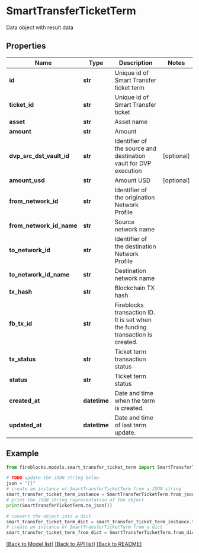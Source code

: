 # SmartTransferTicketTerm

Data object with result data

## Properties

Name | Type | Description | Notes
------------ | ------------- | ------------- | -------------
**id** | **str** | Unique id of Smart Transfer ticket term | 
**ticket_id** | **str** | Unique id of Smart Transfer ticket | 
**asset** | **str** | Asset name | 
**amount** | **str** | Amount | 
**dvp_src_dst_vault_id** | **str** | Identifier of the source and destination vault for DVP execution | [optional] 
**amount_usd** | **str** | Amount USD | [optional] 
**from_network_id** | **str** | Identifier of the origination Network Profile | 
**from_network_id_name** | **str** | Source network name | 
**to_network_id** | **str** | Identifier of the destination Network Profile | 
**to_network_id_name** | **str** | Destination network name | 
**tx_hash** | **str** | Blockchain TX hash | 
**fb_tx_id** | **str** | Fireblocks transaction ID. It is set when the funding transaction is created. | 
**tx_status** | **str** | Ticket term transaction status | 
**status** | **str** | Ticket term status | 
**created_at** | **datetime** | Date and time when the term is created. | 
**updated_at** | **datetime** | Date and time of last term update. | 

## Example

```python
from fireblocks.models.smart_transfer_ticket_term import SmartTransferTicketTerm

# TODO update the JSON string below
json = "{}"
# create an instance of SmartTransferTicketTerm from a JSON string
smart_transfer_ticket_term_instance = SmartTransferTicketTerm.from_json(json)
# print the JSON string representation of the object
print(SmartTransferTicketTerm.to_json())

# convert the object into a dict
smart_transfer_ticket_term_dict = smart_transfer_ticket_term_instance.to_dict()
# create an instance of SmartTransferTicketTerm from a dict
smart_transfer_ticket_term_from_dict = SmartTransferTicketTerm.from_dict(smart_transfer_ticket_term_dict)
```
[[Back to Model list]](../README.md#documentation-for-models) [[Back to API list]](../README.md#documentation-for-api-endpoints) [[Back to README]](../README.md)


